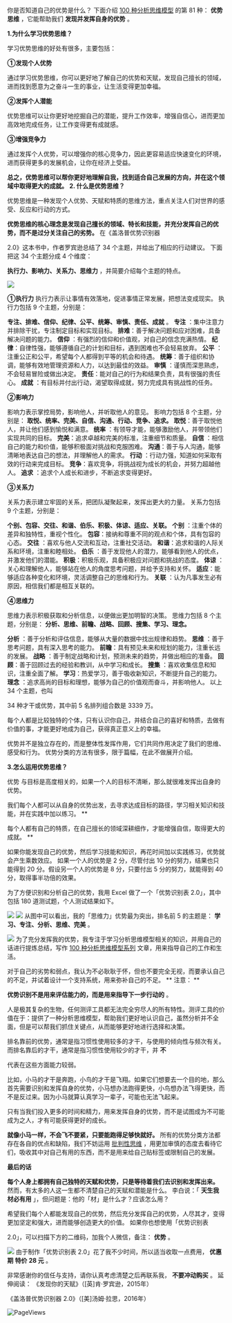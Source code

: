 你是否知道自己的优势是什么？  下面介绍 [100 种分析思维模型](https://mp.weixin.qq.com/mp/appmsgalbum?__biz=MzA4ODE2OTIxMw==&action=getalbum&album_id=1701638273011351554#wechat_redirect) 的第 81 种： **优势思维** ，它能帮助我们 **发现并发挥自身的优势** 。

**1.为什么学习优势思维？**

学习优势思维的好处有很多，主要包括： 

**①发现个人优势**

通过学习优势思维，你可以更好地了解自己的优势和天赋，发现自己擅长的领域，进而找到愿意为之奋斗一生的事业，让生活变得更加幸福。 

**②发挥个人潜能**

优势思维可以让你更好地挖掘自己的潜能，提升工作效率，增强自信心，进而更加高效地完成任务，让工作变得更有成就感。 

**③增强竞争力**

通过发挥个人优势，可以增强你的核心竞争力，因此更容易适应快速变化的环境，进而获得更多的发展机会，让你在经济上受益。

**总之，优势思维可以帮你更好地理解自我，找到适合自己发展的方向，并在这个领域中取得更大的成就。** **2. 什么是优势思维？**

优势思维是一种发现个人优势、天赋和特质的思维方法，重点关注人们对世界的感受、反应和行动的方式。

**优势思维的核心理念是发现自己擅长的领域、特长和技能，并充分发挥自己的优势，而不是过分关注自己的劣势。** 在《盖洛普优势识别器

2.0》这本书中，作者罗宾逊总结了 34 个主题，并给出了相应的行动建议。  下面把这 34 个主题分成 4 个维度：

**执行力、影响力、关系力、思维力** ，并简要介绍每个主题的特点。

![](https://mmbiz.qpic.cn/mmbiz_png/giaycic3UNwo15zVVa0wX0IGxqStAMALJVQUE90oH2qQ2DG34PeCEdB4MT6zkra3OxY6pG1l5FPj2rzXG1JxZy4g/640?wx_fmt=png&from=appmsg) 

**①执行力** 执行力表示让事情有效落地，促进事情正常发展，把想法变成现实。  执行力包括 9 个主题，分别是：

**专注、排难、信仰、纪律、公平、统筹、审慎、责任、成就** 。  **专注** ：集中注意力并排除干扰，专注制定目标和实现目标。  **排难**：善于解决问题和应对困难，具备解决问题的能力。  **信仰** ：有强烈的信仰和价值观，对自己的信念充满热情。  **纪律**：自律性强，能够遵循自己的计划和目标，遇到困难也不会轻易放弃。  **公平** ：注重公正和公平，希望每个人都得到平等的机会和待遇。  **统筹**：善于组织和协调，能够有效地管理资源和人力，以达到最佳的效益。  **审慎** ：谨慎而深思熟虑，不会轻易冒险或做出决定。  **责任**：能对自己的行为和结果负责，具有很强的责任心。  **成就** ：有目标并付出行动，渴望取得成就，努力完成具有挑战性的任务。 

**②影响力**

影响力表示掌控局势，影响他人，并听取他人的意见。  影响力包括 8 个主题，分别是： **取悦、统率、完美、自信、沟通、行动、竞争、追求。** **取悦**：善于取悦他人，并让他们感到愉悦和满意。  **统率** ：有领导才能，能够激励他人，并带领他们实现共同的目标。  **完美**：追求卓越和完美的标准，注重细节和质量。  **自信** ：相信自己的能力和价值，能够积极面对挑战和克服困难。  **沟通**：善于与人沟通，能够清晰地表达自己的想法，并理解他人的需求。  **行动** ：行动力强，知道如何采取有效的行动来完成目标。  **竞争**：喜欢竞争，将挑战视为成长的机会，并努力超越他人。  **追求** ：追求个人成长和进步，不断追求变得更好。 

**③关系力**

关系力表示建立牢固的关系，把团队凝聚起来，发挥出更大的力量。  关系力包括 9 个主题，分别是：

**个别、包容、交往、和谐、伯乐、积极、体谅、适应、关联。** **个别** ：注重个体的差异和独特性，重视个性化。  **包容**：接纳和尊重不同的观点和个体，具有包容的心态。  **交往** ：喜欢与他人交流和互动，注重社交活动。  **和谐**：追求和谐的人际关系和环境，注重和睦相处。  **伯乐** ：善于发现他人的潜力，能够看到他人的优点，并激发他们的潜能。  **积极**：积极乐观，具备积极应对问题和挑战的态度。  **体谅** ：关心和理解他人，能够站在他人的角度思考问题，并给予支持和关怀。  **适应**：能够适应各种变化和环境，灵活调整自己的思维和行为。  **关联** ：认为凡事发生必有原因，相信我们都是相互关联的。 

**④思维力**

思维力表示积极获取和分析信息，以便做出更加明智的决策。  思维力包括 8 个主题，分别是： **分析、思维、前瞻、战略、回顾、搜集、学习、理念。**

**分析** ：善于分析和评估信息，能够从大量的数据中找出规律和趋势。  **思维** ：善于思考问题，具有深入思考的能力。  **前瞻**：具有预见未来和规划的能力，注重长远的发展。  **战略** ：善于制定战略和计划，预测未来的趋势，并做出相应的准备。  **回顾**：善于回顾过去的经验和教训，从中学习和成长。  **搜集** ：喜欢收集信息和知识，注重全面了解。  **学习**：热爱学习，善于吸收新知识，不断提升自己的能力。  **理念** ：追求高尚的目标和理想，能够为自己的价值观而奋斗，并影响他人。  以上 34 个主题，也叫

34 种才干或优势，其中前 5 名排列组合数是 3339 万。

每个人都是比较独特的个体，只有认识你自己，并结合自己的喜好和特质，去做有价值的事，才能更好地成为自己，获得真正意义上的幸福。

优势并不是独立存在的，而是整体性发挥作用，它们共同作用决定了我们的思维、感受和行为。  优势分类的方法有很多，限于篇幅，在此不做展开介绍。

**3.怎么运用优势思维？**

 优势  与目标是高度相关的，如果一个人的目标不清晰，那么就很难发挥出自身的优势。

我们每个人都可以从自身的优势出发，去寻求达成目标的路径，学习相关知识和技能，并在实践中加以练习。  **

每个人都有自己的特质，在自己擅长的领域深耕细作，才能增强自信，取得更大的成就。  **

如果你能发现自己的优势，然后学习技能和知识，再花时间加以实践练习，优势就会产生乘数效应。  如果一个人的优势是 2 分，尽管付出 10 分的努力，结果也只能得到 20 分。假设另一个人的优势是 8 分，只要付出 5 分的努力，就能得到 40 分，取得事半功倍的效果。

为了方便识别和分析自己的优势，我用 Excel 做了一个「优势识别表 2.0」，其中包括 180 道测试题，个人测试结果如下。

![](https://mmbiz.qpic.cn/mmbiz_png/giaycic3UNwo15zVVa0wX0IGxqStAMALJVmxof9341ZUK9JUB5QPgr9wVAboXl8vJTJxcoCawkfht9mdySnNqSFw/640?wx_fmt=png&from=appmsg) ![](https://mmbiz.qpic.cn/mmbiz_png/giaycic3UNwo15zVVa0wX0IGxqStAMALJVkwrC7ua7hAMxZRGP7fjKpYsCOnBm2wR7b7HkoPBciczCibYg6f6AKc2g/640?wx_fmt=png&from=appmsg) 从图中可以看出，我的「思维力」优势最为突出，排名前 5 的主题是： **学习、专注、分析、思维、完美** 。

![](https://mmbiz.qpic.cn/mmbiz_png/giaycic3UNwo15zVVa0wX0IGxqStAMALJVC30q2rvfrWsnic8bI3k5OvKQqvggLtrWOhlpPOX4Gn7LtibyEazwdz6A/640?wx_fmt=png&from=appmsg) 为了充分发挥我的优势，我专注于学习分析思维模型相关的知识，并用自己的话进行提炼总结，写作 [100 种分析思维模型系列](https://mp.weixin.qq.com/mp/appmsgalbum?__biz=MzA4ODE2OTIxMw==&action=getalbum&album_id=1701638273011351554#wechat_redirect) 文章，用来指导自己的工作和生活。

对于自己的劣势和弱点，我认为不必耿耿于怀，但也不要完全无视，而要承认自己的不足，并试着设计一个支持系统，用来弥补自己的不足。  ** 注意：  **

**优势识别不是用来评估能力的，而是用来指导下一步行动的** 。

人是极其复杂的生物，任何测评工具都无法完全穷尽人的所有特性。测评工具的价值在于：提供了一种分析思维模型，帮助我们更好地认识自己，虽然分析并不全面，但是可以帮我们抓住关键点，从而能够更好地进行选择和决策。

排名靠前的优势，通常是指习惯性使用较多的才干，与使用的倾向性与频次有关。  而排名靠后的才干，通常是指习惯性使用较少的才干，并 **不**

代表在这些方面能力较弱。

比如，小马的才干是奔跑，小鸟的才干是飞翔。如果它们想要去一个目的地，那么首先需要识别和发挥自身的优势，小马想办法跑得更快，小鸟想办法飞得更快，而不是反过来。因为小马就算认真学习一辈子，可能也无法飞起来。

只有当我们投入更多的时间和精力，用来发挥自身的优势，而不是试图成为不可能成为之人，才有可能获得更好的成长。

**就像小马一样，不会飞不要紧，只要能跑得足够快就好。** 所有的优势分类方法都存在各自的优点和缺陷，我们不妨运用 [批判性思维](http://mp.weixin.qq.com/s?__biz=MzA4ODE2OTIxMw==&mid=2653481563&idx=1&sn=0b5fbbf66ec45cae08d2e4229119a2e7&chksm=8bf205c9bc858cdfe45cc0500b0a1952721cf2a966fb49aa6a0673e5ab83c446dfe3c1d25aa7&scene=21#wechat_redirect) ，用更加审慎的态度去看待它们，吸收其中对自己有用的东西，而不是用来给自己贴标签或限制自己的发展。  

**最后的话**

**每个人身上都拥有自己独特的天赋和优势，只是等待着我们去识别和发挥出来。** 然而，有太多的人这一生都不清楚自己的天赋和潜能是什么。  李白说：「 **天生我材必有用** 」，但问题是：他的「材」是什么才？应该怎么用？

希望我们每个人都能发现自己的优势，然后充分发挥自己的优势，人尽其才，变得更加坚定和强大，进而能够创造更大的价值。  如果你也想使用「优势识别表

2.0」，可以扫描下方的二维码，加我个人微信，备注： **优势** 。

![](https://mmbiz.qpic.cn/mmbiz_png/giaycic3UNwo15zVVa0wX0IGxqStAMALJVpybeDDuMEGYWHcAIYnLOicEw91tEIJiblia4yK88kao9uSx6OBYe3foFA/640?wx_fmt=png&from=appmsg) 由于制作「优势识别表 2.0」花了我不少时间，所以适当收取一点费用， **优惠期** **特价** **28 元** 。

非常感谢你的信任与支持，请你认真考虑清楚之后再联系我， **不要冲动购买** 。  延伸阅读：  《发现你的天赋》（[英]肯·罗宾逊，2015年）

《盖洛普优势识别器 2.0》（[美]汤姆·拉思，2016年）

![PageViews](https://visitor-badge.laobi.icu/badge?page_id=sjhfx.linji&left_text=PageViews&right_color=%2300589F)